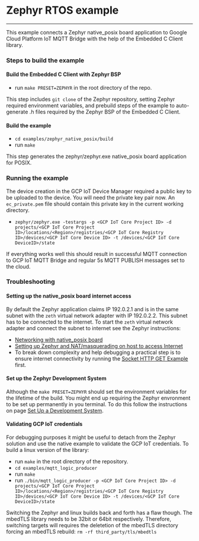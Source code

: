 # Zephyr RTOS example
___

This example connects a Zephyr native_posix board application to
Google Cloud Platform IoT MQTT Bridge with the help of the Embedded C Client
library.

### Steps to build the example
#### Build the Embedded C Client with Zephyr BSP
- run `make PRESET=ZEPHYR` in the root directory of the repo.

This step includes `git clone` of the Zephyr repository, setting Zephyr required environment variables, and prebuild steps of the example to auto-generate .h files required by the Zephyr BSP of the Embedded C Client.

#### Build the example
- `cd examples/zephyr_native_posix/build`
- run `make`

This step generates the zephyr/zephyr.exe native_posix board application for POSIX.

### Running the example
The device creation in the GCP IoT Device Manager required a public key to be uploaded to the device. You will need the private key pair now. An `ec_private.pem` file should contain this private key in the current working directory.
- `zephyr/zephyr.exe -testargs -p <GCP IoT Core Project ID> -d projects/<GCP IoT Core Project ID>/locations/<Region>/registries/<GCP IoT Core Registry ID>/devices/<GCP IoT Core Device ID> -t /devices/<GCP IoT Core DeviceID>/state`

If everything works well this should result in successful MQTT connection to GCP IoT MQTT Bridge and regular 5s MQTT PUBLISH messages set to the cloud.


### Troubleshooting
#### Setting up the native_posix board internet access
By default the Zephyr application claims IP 192.0.2.1 and is in the same subnet with the `zeth` virtual network adapter with IP 192.0.2.2. This subnet has to be connected to the internet. To start the `zeth` virtual network adapter and connect the subnet to internet see the Zephyr instructions:
- [Networking with native_posix board](https://docs.zephyrproject.org/latest/guides/networking/native_posix_setup.html)
- [Setting up Zephyr and NAT/masquerading on host to access Internet](https://docs.zephyrproject.org/latest/guides/networking/qemu_setup.html#setting-up-zephyr-and-nat-masquerading-on-host-to-access-internet) 
- To break down complexity and help debugging a practical step is to ensure internet connectivity by running the [Socket HTTP GET Example](https://docs.zephyrproject.org/latest/samples/net/sockets/http_get/README.html) first.

#### Set up the Zephyr Development System
Although the `make PRESET=ZEPHYR` should set the environment variables for the lifetime of the build. You might end up requiring the Zephyr envronment to be set up permanently in you terminal. To do this follow the instructions on page [Set Up a Development System](https://docs.zephyrproject.org/latest/getting_started/index.html#set-up-a-development-system).

#### Validating GCP IoT credentials
For debugging purposes it might be useful to detach from the Zephyr solution and use the native example to validate the GCP IoT credentials. To build a linux version of the library:
- run `make` in the root directory of the repository.
- `cd examples/mqtt_logic_producer`
- run `make`
- run `./bin/mqtt_logic_producer -p <GCP IoT Core Project ID> -d projects/<GCP IoT Core Project ID>/locations/<Region>/registries/<GCP IoT Core Registry ID>/devices/<GCP IoT Core Device ID> -t /devices/<GCP IoT Core DeviceID>/state`

Switching the Zephyr and linux builds back and forth has a flaw though. The mbedTLS library needs to be 32bit or 64bit respectively. Therefore, switching targets will requires the deletetion of the mbedTLS directory forcing an mbedTLS rebuild: `rm -rf third_party/tls/mbedtls`
